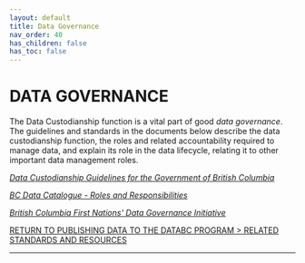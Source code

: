 ```yaml
---
layout: default
title: Data Governance
nav_order: 40
has_children: false
has_toc: false
---
```


# DATA GOVERNANCE 

The Data Custodianship function is a vital part of good _data governance_. The guidelines and standards in the documents below describe the data custodianship function, the roles and
related accountability required to manage data, and explain its role in the data lifecycle, relating
it to other important data management roles. 

[_Data Custodianship Guidelines for the Government of British Columbia_](https://www2.gov.bc.ca/assets/gov/data/data-management/data_custodianship_guidelines_for_the_government_of_bc.pdf)

[_BC Data Catalogue - Roles and Responsibilities_](dsg_bcdc_roles_responsibilities.md) 

[_British Columbia First Nations' Data Governance Initiative_](https://www.bcfndgi.com/)

[RETURN TO PUBLISHING DATA TO THE DATABC PROGRAM > RELATED STANDARDS AND RESOURCES][2]

-------------------------------------------------------

[2]: ../index.md#related-standards-and-resources
